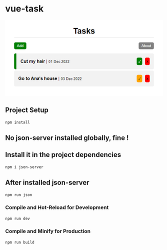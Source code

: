# vue-task

![alt text](https://github.com/btkdevkh/vue-task/blob/main/src/assets/cover.png?raw=true)

## Project Setup

```sh
npm install
```

## No json-server installed globally, fine !
## Install it in the project dependencies

```sh
npm i json-server
```

## After installed json-server

```sh
npm run json
```

### Compile and Hot-Reload for Development

```sh
npm run dev
```

### Compile and Minify for Production

```sh
npm run build
```
